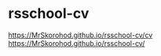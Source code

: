 # rsschool-cv
https://MrSkorohod.github.io/rsschool-cv/cv
https://MrSkorohod.github.io/rsschool-cv/

